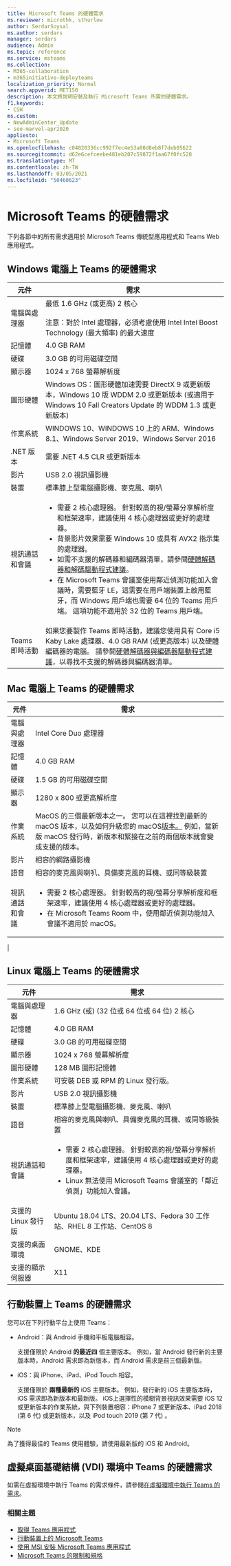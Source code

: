 ```yaml
---
title: Microsoft Teams 的硬體需求
ms.reviewer: microthk, sthurlow
author: SerdarSoysal
ms.author: serdars
manager: serdars
audience: Admin
ms.topic: reference
ms.service: msteams
ms.collection:
- M365-collaboration
- m365initiative-deployteams
localization_priority: Normal
search.appverid: MET150
description: 本文將說明安裝及執行 Microsoft Teams 所需的硬體需求。
f1.keywords:
- CSH
ms.custom:
- NewAdminCenter_Update
- seo-marvel-apr2020
appliesto:
- Microsoft Teams
ms.openlocfilehash: c04820336cc992f7ec4e53a80d8eb8f7deb05622
ms.sourcegitcommit: d62e6cefceebe481eb207c59872f1aa67f0fc528
ms.translationtype: MT
ms.contentlocale: zh-TW
ms.lasthandoff: 03/05/2021
ms.locfileid: "50460623"
---
```

# <a name="hardware-requirements-for-microsoft-teams"></a>Microsoft Teams 的硬體需求

下列各節中的所有需求適用於 Microsoft Teams 傳統型應用程式和  Teams Web 應用程式。

## <a name="hardware-requirements-for-teams-on-a-windows-pc"></a>Windows 電腦上 Teams 的硬體需求

| 元件 | 需求 |
|---------|---------|
|電腦與處理器    | 最低 1.6 GHz (或更高) 2 核心<br><br>注意：對於 Intel 處理器，必須考慮使用 Intel Intel Boost Technology (最大頻率) 的最大速度         |
|記憶體     |    4.0 GB RAM     |
|硬碟    | 3.0 GB 的可用磁碟空間        |
|顯示器    |   1024 x 768 螢幕解析度 |
|圖形硬體 |  Windows OS：圖形硬體加速需要 DirectX 9 或更新版本，Windows 10 版 WDDM 2.0 或更新版本 (或適用于 Windows 10 Fall Creators Update 的 WDDM 1.3 或更新版本) 
|作業系統  |    WINDOWS 10、WINDOWS 10 上的 ARM、Windows 8.1、Windows Server 2019、Windows Server 2016|
|.NET 版本    |  需要 .NET 4.5 CLR 或更新版本       |
|影片    |  USB 2.0 視訊攝影機       |
|裝置    |   標準膝上型電腦攝影機、麥克風、喇叭    |
|視訊通話和會議|<ul><li>需要 2 核心處理器。 針對較高的視/螢幕分享解析度和框架速率，建議使用 4 核心處理器或更好的處理器。</li> <li>背景影片效果需要 Windows 10 或具有 AVX2 指示集的處理器。</li> <li>如需不支援的解碼器和編碼器清單，請參閱[硬體解碼器和解碼驅動程式建議](hardware-decoders-and-encoders.md)。</li><li>在 Microsoft Teams 會議室使用鄰近偵測功能加入會議時，需要藍牙 LE，這需要在用戶端裝置上啟用藍牙，而 Windows 用戶端也需要 64 位的 Teams 用戶端。 這項功能不適用於 32 位的 Teams 用戶端。</li></ul> |
|Teams 即時活動 | 如果您要製作 Teams 即時活動，建議您使用具有 Core i5 Kaby Lake 處理器、4.0 GB RAM (或更高版本) 以及硬體編碼器的電腦。 請參閱[硬體解碼器與編碼器驅動程式建議](hardware-decoders-and-encoders.md)，以尋找不支援的解碼器與編碼器清單。 |

## <a name="hardware-requirements-for-teams-on-a-mac"></a>Mac 電腦上 Teams 的硬體需求

| 元件 | 需求 |
|---------|---------|
|電腦與處理器    | Intel Core Duo 處理器 |
|記憶體     |   4.0 GB RAM      |
|硬碟    |   1.5 GB 的可用磁碟空間      |
|顯示器    | 1280 x 800 或更高解析度    |
|作業系統  |    MacOS 的三個最新版本之一。 您可以在這裡找到最新的 macOS 版本，以及如何升級您的 macOS[版本。](https://support.apple.com/en-us/HT201260) 例如，當新版 macOS 發行時，新版本和緊接在之前的兩個版本就會變成支援的版本。      |
|影片  |    相容的網路攝影機     |
|語音    |  相容的麥克風與喇叭、具備麥克風的耳機、或同等級裝置       |
|視訊通話和會議 | <ul><li>需要 2 核心處理器。 針對較高的視/螢幕分享解析度和框架速率，建議使用 4 核心處理器或更好的處理器。 </li><li>在 Microsoft Teams Room 中，使用鄰近偵測功能加入會議不適用於 macOS。</li></ul>
|

## <a name="hardware-requirements-for-teams-on-linux"></a>Linux 電腦上 Teams 的硬體需求

| 元件 | 需求 |
|---------|---------|
|電腦與處理器    | 1.6 GHz (或)  (32 位或 64 位或 64 位) 2 核心        |
|記憶體     |    4.0 GB RAM     |
|硬碟    | 3.0 GB 的可用磁碟空間        |
|顯示器    |   1024 x 768 螢幕解析度 |
|圖形硬體 |  128 MB 圖形記憶體
|作業系統  | 可安裝 DEB 或 RPM 的 Linux 發行版。 |
|影片    |  USB 2.0 視訊攝影機       |
|裝置    |   標準膝上型電腦攝影機、麥克風、喇叭    |
|語音    |  相容的麥克風與喇叭、具備麥克風的耳機、或同等級裝置       |
|視訊通話和會議 | <ul><li>需要 2 核心處理器。 針對較高的視/螢幕分享解析度和框架速率，建議使用 4 核心處理器或更好的處理器。</li><li>Linux 無法使用 Microsoft Teams 會議室的「鄰近偵測」功能加入會議。</li></ul>
|支援的 Linux 發行版 | Ubuntu 18.04 LTS、20.04 LTS、Fedora 30 工作站、RHEL 8 工作站、CentOS 8       |
|支援的桌面環境 | GNOME、KDE       |
|支援的顯示伺服器 | X11       |

## <a name="hardware-requirements-for-teams-on-mobile-devices"></a>行動裝置上 Teams 的硬體需求

您可以在下列行動平台上使用 Teams：

- Android：與 Android 手機和平板電腦相容。

  支援僅限於 Android **的最近四** 個主要版本。 例如，當 Android 發行新的主要版本時，Android 需求即為新版本，而 Android 需求是前三個最新版。

- iOS：與 iPhone、iPad、iPod Touch 相容。

  支援僅限於 **兩種最新的** iOS 主要版本。 例如，發行新的 iOS 主要版本時，iOS 需求即為新版本和最新版。 iOS上選擇性的模糊背景視訊效果需要 iOS 12 或更新版本的作業系統，與下列裝置相容：iPhone 7 或更新版本、iPad 2018 (第 6 代) 或更新版本，以及 iPod touch 2019 (第 7 代) 。

> [!Note]
> 為了獲得最佳的 Teams 使用體驗，請使用最新版的 iOS 和 Android。

## <a name="hardware-requirements-for-teams-in-a-virtual-desktop-infrastructure-vdi-environment"></a>虛擬桌面基礎結構 (VDI) 環境中 Teams 的硬體需求

如需在虛擬環境中執行 Teams 的需求條件，請參閱[在虛擬環境中執行 Teams 的需求](teams-for-vdi.md)。

### <a name="related-topics"></a>相關主題

- [取得 Teams 應用程式](get-clients.md)
- [行動裝置上的 Microsoft Teams](https://support.office.com/article/Microsoft-Teams-on-mobile-devices-2ACBCF73-8FD4-4929-9B31-AE403B88C2D3)
- [使用 MSI 安裝 Microsoft Teams 應用程式](msi-deployment.md)
- [Microsoft Teams 的限制和規格](limits-specifications-teams.md)
